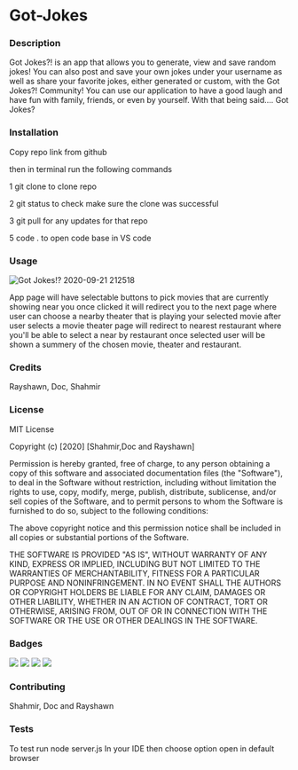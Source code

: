 # Got-Jokes

### Description

Got Jokes?! is an app that allows you to generate, view and save random jokes! You can also post and save your own jokes under your username as well as share your favorite jokes, either generated or custom, with the Got Jokes?! Community! You can use our application to have a good laugh and have fun with family, friends, or even by yourself. With that being said…. Got Jokes?

### Installation

Copy repo link from github

then in terminal run the following commands

1 git clone to clone repo

2 git status to check make sure the clone was successful

3 git pull for any updates for that repo

5 code . to open code base in VS code

### Usage

![Got Jokes!? 2020-09-21 212518]()

App page will have selectable buttons to pick movies that are currently showing near you once clicked it will redirect you to the next page where user can choose a nearby theater that is playing your selected movie after user selects a movie theater page will redirect to nearest restaurant where you'll be able to select a near by restaurant once selected user will be shown a summery of the chosen movie, theater and restaurant.

### Credits

Rayshawn, Doc, Shahmir

### License

MIT License

Copyright (c) [2020] [Shahmir,Doc and Rayshawn]

Permission is hereby granted, free of charge, to any person obtaining a copy
of this software and associated documentation files (the "Software"), to deal
in the Software without restriction, including without limitation the rights
to use, copy, modify, merge, publish, distribute, sublicense, and/or sell
copies of the Software, and to permit persons to whom the Software is
furnished to do so, subject to the following conditions:

The above copyright notice and this permission notice shall be included in all
copies or substantial portions of the Software.

THE SOFTWARE IS PROVIDED "AS IS", WITHOUT WARRANTY OF ANY KIND, EXPRESS OR
IMPLIED, INCLUDING BUT NOT LIMITED TO THE WARRANTIES OF MERCHANTABILITY,
FITNESS FOR A PARTICULAR PURPOSE AND NONINFRINGEMENT. IN NO EVENT SHALL THE
AUTHORS OR COPYRIGHT HOLDERS BE LIABLE FOR ANY CLAIM, DAMAGES OR OTHER
LIABILITY, WHETHER IN AN ACTION OF CONTRACT, TORT OR OTHERWISE, ARISING FROM,
OUT OF OR IN CONNECTION WITH THE SOFTWARE OR THE USE OR OTHER DEALINGS IN THE
SOFTWARE.

### Badges

![](https://img.shields.io/badge/Language-Express-brightgreen)
![](https://img.shields.io/badge/Language-HTML-green)
![](https://img.shields.io/badge/Language-CSS-yellowgreen)
![](https://img.shields.io/badge/Language-Jquery-yellow)

### Contributing

Shahmir, Doc and Rayshawn

### Tests

To test run node server.js In your IDE then choose option
open in default browser
